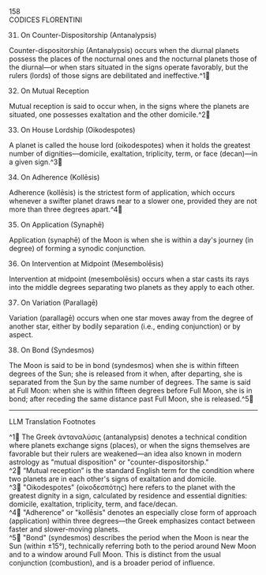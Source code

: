 158  
CODICES FLORENTINI

31. On Counter-Dispositorship (Antanalypsis)

Counter-dispositorship (Antanalypsis) occurs when the diurnal planets possess the places of the nocturnal ones and the nocturnal planets those of the diurnal—or when stars situated in the signs operate favorably, but the rulers (lords) of those signs are debilitated and ineffective.^1🤖

32. On Mutual Reception

Mutual reception is said to occur when, in the signs where the planets are situated, one possesses exaltation and the other domicile.^2🤖

33. On House Lordship (Oikodespotes)

A planet is called the house lord (oikodespotes) when it holds the greatest number of dignities—domicile, exaltation, triplicity, term, or face (decan)—in a given sign.^3🤖

34. On Adherence (Kollēsis)

Adherence (kollēsis) is the strictest form of application, which occurs whenever a swifter planet draws near to a slower one, provided they are not more than three degrees apart.^4🤖

35. On Application (Synaphē)

Application (synaphē) of the Moon is when she is within a day's journey (in degree) of forming a synodic conjunction.

36. On Intervention at Midpoint (Mesembolēsis)

Intervention at midpoint (mesembolēsis) occurs when a star casts its rays into the middle degrees separating two planets as they apply to each other.

37. On Variation (Parallagē)

Variation (parallagē) occurs when one star moves away from the degree of another star, either by bodily separation (i.e., ending conjunction) or by aspect.

38. On Bond (Syndesmos)

The Moon is said to be in bond (syndesmos) when she is within fifteen degrees of the Sun; she is released from it when, after departing, she is separated from the Sun by the same number of degrees. The same is said at Full Moon: when she is within fifteen degrees before Full Moon, she is in bond; after receding the same distance past Full Moon, she is released.^5🤖

---

LLM Translation Footnotes

^1🤖 The Greek ἀνταναλύσις (antanalypsis) denotes a technical condition where planets exchange signs (places), or when the signs themselves are favorable but their rulers are weakened—an idea also known in modern astrology as "mutual disposition" or "counter-dispositorship."  
^2🤖 “Mutual reception” is the standard English term for the condition where two planets are in each other's signs of exaltation and domicile.  
^3🤖 "Oikodespotes" (οἰκοδεσπότης) here refers to the planet with the greatest dignity in a sign, calculated by residence and essential dignities: domicile, exaltation, triplicity, term, and face/decan.  
^4🤖 "Adherence" or "kollēsis" denotes an especially close form of approach (application) within three degrees—the Greek emphasizes contact between faster and slower-moving planets.  
^5🤖 "Bond" (syndesmos) describes the period when the Moon is near the Sun (within ±15°), technically referring both to the period around New Moon and to a window around Full Moon. This is distinct from the usual conjunction (combustion), and is a broader period of influence.